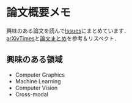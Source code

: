 # 論文概要メモ
興味のある論文を読んで[Issues](https://github.com/Nahuel-Mk2/paper-summary/issues)にまとめています．<br> 
[arXivTimes](https://github.com/arXivTimes/arXivTimes)と[論文まとめ](https://github.com/tkuri/papers)を参考＆リスペクト．<br> 

## 興味のある領域
- Computer Graphics
- Machine Learning
- Computer Vision
- Cross-modal
